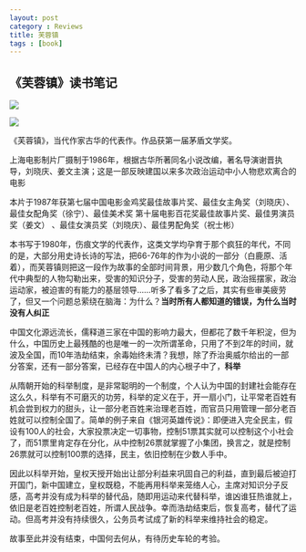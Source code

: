 ```yaml
---
layout: post
category : Reviews
title: 芙蓉镇
tags : [book]
---
```



## 《芙蓉镇》读书笔记 ##

![](http://luisyang.weebly.com/uploads/2/2/7/2/22721706/5723144.jpg?248)

![](http://luisyang.weebly.com/uploads/2/2/7/2/22721706/1674226_orig.jpg)

《芙蓉镇》，当代作家古华的代表作。作品获第一届茅盾文学奖。


上海电影制片厂摄制于1986年，根据古华所著同名小说改编，著名导演谢晋执导，刘晓庆、姜文主演；这是一部反映建国以来多次政治运动中小人物悲欢离合的电影

本片于1987年获第七届中国电影金鸡奖最佳故事片奖、最佳女主角奖（刘晓庆）、最佳女配角奖（徐宁）、最佳美术奖
第十届电影百花奖最佳故事片奖、最佳男演员奖（姜文） 、最佳女演员奖（刘晓庆）、最佳男配角奖（祝士彬）

本书写于1980年，伤痕文学的代表作，这类文学均孕育于那个疯狂的年代，不同的是，大部分用史诗长诗的写法，把66-76年的作为小说的一部分（白鹿原、活着），而芙蓉镇则把这一段作为故事的全部时间背景，用少数几个角色，将那个年代中典型的人物勾勒出来，受害的知识分子，受害的劳动人民，政治摇摆家，政治运动家，被迫害的有能力的基层领导……听多了看多了之后，其实有些审美疲劳了，但又一个问题总萦绕在脑海：为什么？**当时所有人都知道的错误，为什么当时没有人纠正**


中国文化源远流长，儒释道三家在中国的影响力最大，但都花了数千年积淀，但为什么，中国历史上最残酷的也是唯一的一次所谓革命，只用了不到2年的时间，就波及全国，而10年浩劫结束，余毒始终未清？我想，除了乔治奥威尔给出的一部分答案，还有一部分答案，已经存在中国人的内心根子中了，**科举**

从隋朝开始的科举制度，是非常聪明的一个制度，个人认为中国的封建社会能存在这么久，科举有不可磨灭的功劳，科举的定义在于，开一扇小门，让平常老百姓有机会尝到权力的甜头，让一部分老百姓来治理老百姓，而官员只用管理一部分老百姓就可以控制全国了。简单的例子来自《银河英雄传说》：即便进入完全民主，假设有100人的社会，大家投票决定一切事物，控制51票其实就可以控制这个小社会了，而51票里肯定存在分化，从中控制26票就掌握了小集团，换言之，就是控制26票就可以控制100票的选择，民主，依旧控制在少数人手中。

因此以科举开始，皇权天授开始出让部分利益来巩固自己的利益，直到最后被迫打开国门，新中国建立，皇权既稳，不能再用科举来笼络人心，主席对知识分子反感，高考并没有成为科举的替代品，随即用运动来代替科举，谁凶谁狂热谁就上，依旧是老百姓控制老百姓，所谓人民战争。幸而浩劫结束后，恢复高考，替代了运动。但高考并没有持续很久，公务员考试成了新的科举来维持社会的稳定。

故事至此并没有结束，中国何去何从，有待历史车轮的考验。
